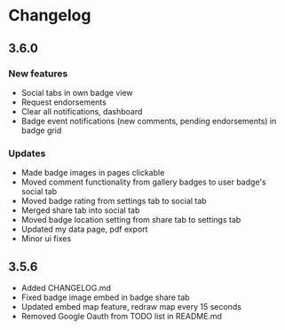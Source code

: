 # Changelog

## 3.6.0

### New features
 - Social tabs in own badge view
 - Request endorsements
 - Clear all notifications, dashboard
 - Badge event notifications (new comments, pending endorsements) in badge grid

###  Updates

- Made badge images in pages clickable
- Moved comment functionality from gallery badges to user badge's social tab
- Moved badge rating from settings tab to social tab
- Merged share tab into social tab
- Moved badge location setting from share tab to settings tab
- Updated my data page, pdf export
- Minor ui fixes


## 3.5.6

- Added CHANGELOG.md
- Fixed badge image embed in badge share tab
- Updated embed map feature, redraw map every 15 seconds
- Removed Google Oauth from TODO list in README.md

